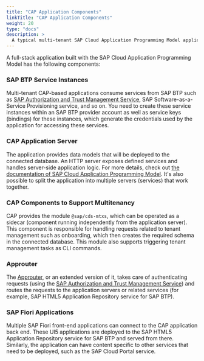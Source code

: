 ```yaml
---
title: "CAP Application Components"
linkTitle: "CAP Application Components"
weight: 20
type: "docs"
description: >
  A typical multi-tenant SAP Cloud Application Programming Model application
---
```


A full-stack application built with the SAP Cloud Application Programming Model has the following components:

### SAP BTP Service Instances

Multi-tenant CAP-based applications consume services from SAP BTP such as [SAP Authorization and Trust Management Service](https://help.sap.com/docs/authorization-and-trust-management-service?locale=en-US), SAP Software-as-a-Service Provisioning service, and so on. You need to create these service instances within an SAP BTP provider account as well as service keys (bindings) for these instances, which generate the credentials used by the application for accessing these services.

### CAP Application Server

The application provides data models that will be deployed to the connected database. An HTTP server exposes defined services and handles server-side application logic. For more details, check out [the documentation of SAP Cloud Application Programming Model](https://cap.cloud.sap/docs). It's also possible to split the application into multiple servers (services) that work together.

### CAP Components to Support Multitenancy

CAP provides the module `@sap/cds-mtxs`, which can be operated as a sidecar (component running independently from the application server). This component is responsible for handling requests related to tenant management such as onboarding, which then creates the required schema in the connected database. This module also supports triggering tenant management tasks as CLI commands.

### Approuter

The [Approuter](https://www.npmjs.com/package/@sap/approuter), or an extended version of it, takes care of authenticating requests (using the [SAP Authorization and Trust Management Service](https://help.sap.com/docs/authorization-and-trust-management-service?locale=en-US)) and routes the requests to the application servers or related services (for example, 
SAP HTML5 Application Repository service for SAP BTP).

### SAP Fiori Applications

Multiple SAP Fiori front-end applications can connect to the CAP application back end. These UI5 applications are deployed to the SAP HTML5 Application Repository service for SAP BTP and served from there. Similarly, the application can have content specific to other services that need to be deployed, such as the SAP Cloud Portal service.
